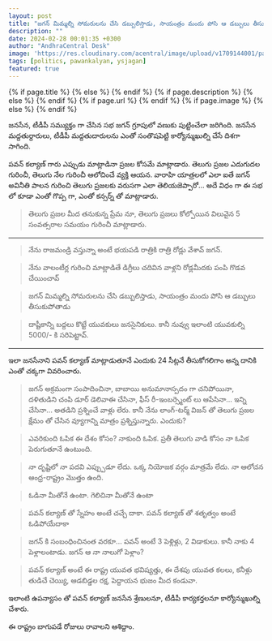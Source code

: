 ```yaml
---
layout: post
title: "జగన్ మిమ్మల్ని సోమరులను చేసి డబ్బులిస్తాడు, సాయంత్రం మందు పోసి ఆ డబ్బులు తీసుకుపోతాడు "
description: ""
date: 2024-02-28 00:01:35 +0300
author: "AndhraCentral Desk"
image: 'https://res.cloudinary.com/acentral/image/upload/v1709144001/pawank/pawanmeeting_v7hquw.png'
tags: [politics, pawankalyan, ysjagan]
featured: true
---
```


<meta content="{{ site.title }}" property="og:site_name">
{% if page.title %}
  <meta content="{{ page.title }}" property="og:title">
{% else %}
  <meta content="{{ site.title }}" property="og:title">
{% endif %}
{% if page.description %}
  <meta content="{{ page.description }}" property="og:description">
{% else %}
  <meta content="{{ site.description }}" property="og:description">
{% endif %}
{% if page.url %}
  <meta content="{{ site.url }}{{ page.url }}" property="og:url">
{% endif %}
{% if page.image %}
  <meta content="https://res.cloudinary.com/acentral/image/upload/v1709144001/pawank/pawanmeeting_v7hquw.png" property="og:image">
{% else %}
  <meta content="{{ site.url }}/images/og.png" property="og:image">
{% endif %}

జనసేన, టీడీపీ సమ్యుక్తం గా చేసిన సభ జగన్ గ్రూపులో వణుకు పుట్టించేలా జరిగింది. జనసేన మద్దతుర్దారులు, టీడీపీ మద్దతుదారులను ఎంతో సంతొషపెట్టి కార్యోన్ముఖుల్ని చేసే దిశగా సాగింది. 

పవన్ కల్యాణ్ గారు ఎప్పుడు మాట్లాడినా ప్రజల కోసమే మాట్లాడారు. తెలుగు ప్రజల ఎదుగుదల గురించీ, తెలుగు నేల గురించీ ఆలోచించే వ్యక్తి ఆయన. వారాహి యాత్రలలో ఎలా ఐతే జగన్ అవినీతి పాలన గురించి తెలుగు ప్రజలకు వరుసగా ఎలా తెలియజెప్పారో... అదే విధం గా ఈ సభ లో కూడా ఎంతో గొప్ప గా, ఎంతో కన్సర్న్ తో మాట్లాడారు. 

> తెలుగు ప్రజల మీద తనుకున్న ప్రేమ నూ, తెలుగు ప్రజలు కోల్పోయిన విలువైన 5 సంవత్సరాల సమయం గురించీ మాట్లాడారు. 

--- 

> నేను రాజమండ్రి వస్తున్నా అంటే భయపడి రాత్రికి రాత్రి రోడ్లు వేశావ్ జగన్.

> నేను వాలంటీర్ల గురించి మాట్లాడితే డిగ్రీలు చదివిన వాళ్లని రోడ్లమీదకు పంపి గొడవ చేయించావ్

> జగన్ మిమ్మల్ని సోమరులను చేసి డబ్బులిస్తాడు, సాయంత్రం మందు పోసి ఆ డబ్బులు తీసుకుపోతాడు 

> దాష్టీకాన్ని బద్దలు కొట్టే యువకులు జనసైనికులు. కానీ నువ్వు ఇలాంటి యువకుల్ని 5000/- కి సరిపెట్టావ్.

---

ఇలా జనసేనాని పవన్ కల్యాణ్ మాట్లాడుతూనే ఎందుకు 24 సీట్లనే తీసుకోగలిగాం అన్న దానికి ఎంతో చక్కగా వివరించారు. 

> జగన్ అక్రమంగా సంపాదించినా, బాబాయి అనుమానాస్పదం గా చనిపోయినా, దళితుడిని చంపి డూర్ డెలివాఈ చేసినా, ఫీస్ రీ-ఇంబర్స్మెంట్ లు ఆపేసినా... ఇన్ని చేసినా... అతడిని ప్రశ్నించే వాళ్లు లేరు. కానీ నేను లాంగ్-టర్మ్ విజన్ తో తెలుగు ప్రజల క్షేమం తో చేసిన వ్యూగాన్ని మాత్రం ప్రశ్నిస్తున్నారు. ఎందుకు?

> ఎవరికుంది ఓపిక ఈ దేశం కోసం? నాకుంది ఓపిక. ప్రతీ తెలుగు వాడి కోసం నా ఓపిక పెరుగుతూనే ఉంటుంది. 

> నా దృష్టిలో నా పదవి ఎప్ప్పుడూ లేదు. ఒక్క నియోజక వర్గం మాత్రమే లేదు. నా ఆలోచన ఆంధ్ర-రాష్ట్రం మొత్తం ఉంది. 

> ఓడినా మీతోనే ఉంటా. గెలిచినా మీతోనే ఉంటా

> పవన్ కల్యాణ్ తో స్నేహం అంటే చచ్చే దాకా. పవన్ కల్యాణ్ తో శతృత్వం అంటే ఓడిపోయేదాకా

> జగన్ కి సంబంధించినంత వరకూ... పవన్ అంటే 3 పెళ్లిళ్లు, 2 విడాకులు. కానీ నాకు 4 పెళ్లాలంటాడు. జగన్ ఆ నా నాలుగో పెళ్లాం? 

> పవన్ కల్యాణ్ అంటే ఈ రాష్ట్ర యువత భవిష్యత్తు, ఈ దేశపు యువత కలలు, కనీళ్లు తుడిచే చెయ్యి, ఆడబిడ్డల రక్ష, పెద్దాయన భుజం మీద కండువా.

ఇలాంటి ఉపన్యాసం తో పవన్ కల్యాణ్ జనసేన శ్రేణులనూ, టీడీపీ కార్యకర్తలనూ కార్యోన్ముఖుల్ని చేశారు. 

ఈ రాష్ట్రం బాగుపడే రోజులు రావాలని ఆశిద్దాం. 